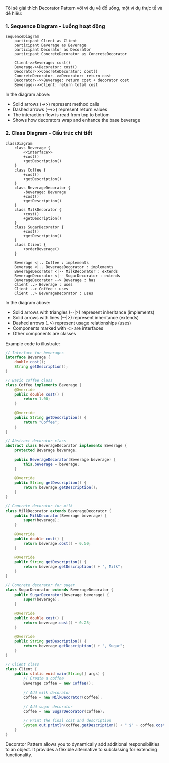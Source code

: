 Tôi sẽ giải thích Decorator Pattern với ví dụ về đồ uống, một ví dụ thực tế và dễ hiểu:

###  1. Sequence Diagram - Luồng hoạt động

```mermaid
sequenceDiagram
    participant Client as Client
    participant Beverage as Beverage
    participant Decorator as Decorator
    participant ConcreteDecorator as ConcreteDecorator
    
    Client->>Beverage: cost()
    Beverage->>Decorator: cost()
    Decorator->>ConcreteDecorator: cost()
    ConcreteDecorator-->>Decorator: return cost
    Decorator-->>Beverage: return cost + decorator cost
    Beverage-->>Client: return total cost
```

In the diagram above:

- Solid arrows (->>) represent method calls
- Dashed arrows (-->>) represent return values
- The interaction flow is read from top to bottom
- Shows how decorators wrap and enhance the base beverage

###  2. Class Diagram - Cấu trúc chi tiết

```mermaid
classDiagram
    class Beverage {
        <<interface>>
        +cost()
        +getDescription()
    }
    class Coffee {
        +cost()
        +getDescription()
    }
    class BeverageDecorator {
        -beverage: Beverage
        +cost()
        +getDescription()
    }
    class MilkDecorator {
        +cost()
        +getDescription()
    }
    class SugarDecorator {
        +cost()
        +getDescription()
    }
    class Client {
        +orderBeverage()
    }
    
    Beverage <|.. Coffee : implements
    Beverage <|.. BeverageDecorator : implements
    BeverageDecorator <|-- MilkDecorator : extends
    BeverageDecorator <|-- SugarDecorator : extends
    BeverageDecorator --> Beverage : has
    Client ..> Beverage : uses
    Client ..> Coffee : uses
    Client ..> BeverageDecorator : uses
```

In the diagram above:

- Solid arrows with triangles (--|>) represent inheritance (implements)
- Solid arrows with lines (--|>) represent inheritance (extends)
- Dashed arrows (..>) represent usage relationships (uses)
- Components marked with <<interface>> are interfaces
- Other components are classes

Example code to illustrate:

```java
// Interface for beverages
interface Beverage {
    double cost();
    String getDescription();
}

// Basic coffee class
class Coffee implements Beverage {
    @Override
    public double cost() {
        return 1.00;
    }
    
    @Override
    public String getDescription() {
        return "Coffee";
    }
}

// Abstract decorator class
abstract class BeverageDecorator implements Beverage {
    protected Beverage beverage;
    
    public BeverageDecorator(Beverage beverage) {
        this.beverage = beverage;
    }
    
    @Override
    public String getDescription() {
        return beverage.getDescription();
    }
}

// Concrete decorator for milk
class MilkDecorator extends BeverageDecorator {
    public MilkDecorator(Beverage beverage) {
        super(beverage);
    }
    
    @Override
    public double cost() {
        return beverage.cost() + 0.50;
    }
    
    @Override
    public String getDescription() {
        return beverage.getDescription() + ", Milk";
    }
}

// Concrete decorator for sugar
class SugarDecorator extends BeverageDecorator {
    public SugarDecorator(Beverage beverage) {
        super(beverage);
    }
    
    @Override
    public double cost() {
        return beverage.cost() + 0.25;
    }
    
    @Override
    public String getDescription() {
        return beverage.getDescription() + ", Sugar";
    }
}

// Client class
class Client {
    public static void main(String[] args) {
        // Create a coffee
        Beverage coffee = new Coffee();
        
        // Add milk decorator
        coffee = new MilkDecorator(coffee);
        
        // Add sugar decorator
        coffee = new SugarDecorator(coffee);
        
        // Print the final cost and description
        System.out.println(coffee.getDescription() + " $" + coffee.cost());
    }
}
```

Decorator Pattern allows you to dynamically add additional responsibilities to an object. It provides a flexible alternative to subclassing for extending functionality.